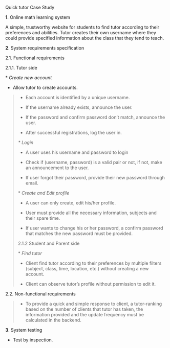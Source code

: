 Quick tutor Case Study

**1**. Online math learning system

A simple, trustworthy website for students to find tutor according to their preferences and abilities. Tutor creates their own username where they could provide specified information about the class that they tend to teach.

**2**. System requirements specification

2.1. Functional requirements

2.1.1. Tutor side

\* *Create new account*

- Allow tutor to create accounts.

> - Each account is identified by a unique username.
>
> - If the username already exists, announce the user.
>
> - If the password and confirm password don’t match, announce the user.
>
> - After successful registrations, log the user in.
>
> *\* Login*
>
> - A user uses his username and password to login
>
> - Check if (username, password) is a valid pair or not, if not, make an announcement
> to the user.
>
> - If user forgot their password, provide their new password through email.
>
> \* *Create and Edit profile*
>
> - A user can only create, edit his/her profile.
>
> - User must provide all the necessary information, subjects and their spare time.
>
> - If user wants to change his or her password, a confirm password that matches the
> new password must be provided.
>
> 2.1.2 Student and Parent side
>
> \* *Find tutor*
>
> - Client find tutor according to their preferences by multiple filters (subject, class, time, location, etc.) without creating a new account.
>
> - Client can observe tutor’s profile without permission to edit it.

2.2. Non-functional requirements

> - To provide a quick and simple response to client, a tutor-ranking based on the number of clients that tutor has taken, the information provided and the update frequency must be calculated in the backend.

**3**. System testing

- Test by inspection.

